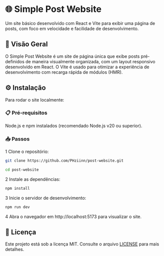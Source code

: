 # 🌐 Simple Post Website

Um site básico desenvolvido com React e Vite para exibir uma página de posts, com foco em velocidade e facilidade de desenvolvimento.

## 📖 Visão Geral

O Simple Post Website é um site de página única que exibe posts pré-definidos de maneira visualmente organizada, com um layout responsivo desenvolvido em React. O Vite é usado para otimizar a experiência de desenvolvimento com recarga rápida de módulos (HMR).

## ⚙️ Instalação

Para rodar o site localmente:

### 📋 Pré-requisitos

Node.js e npm instalados (recomendado Node.js v20 ou superior).

### 📥 Passos

1 Clone o repositório:

```bash
git clone https://github.com/PHziinn/post-website.git

cd post-website
```

2 Instale as dependências:

```bash
npm install
```

3 Inicie o servidor de desenvolvimento:

```bash
npm run dev
```

4 Abra o navegador em http://localhost:5173 para visualizar o site.

## 📜 Licença

Este projeto está sob a licença MIT. Consulte o arquivo [LICENSE](https://github.com/PHziinn/post-website/blob/46cf878f21ce158b89e8615b48bff9dd14c6ab8e/LICENSE) para mais detalhes.
